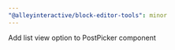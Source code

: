 ```yaml
---
"@alleyinteractive/block-editor-tools": minor
---
```


Add list view option to PostPicker component
